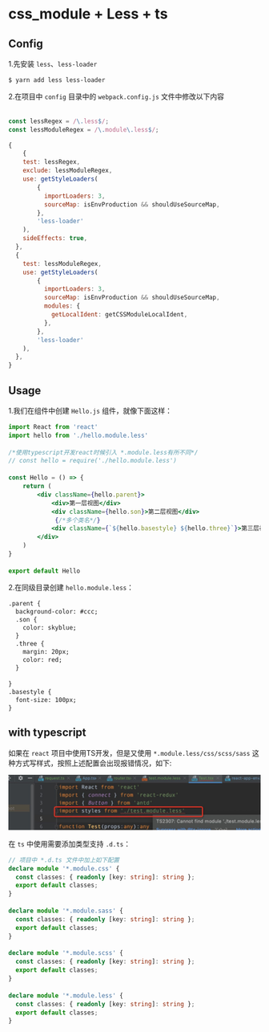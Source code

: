 # css_module + Less + ts

## 

## Config

1.先安装 `less`、`less-loader`

```bash
$ yarn add less less-loader
```

2.在项目中 `config` 目录中的 `webpack.config.js` 文件中修改以下内容

```js

const lessRegex = /\.less$/;
const lessModuleRegex = /\.module\.less$/;
```

```js
{
	{
    test: lessRegex,
    exclude: lessModuleRegex,
    use: getStyleLoaders(
        {
          importLoaders: 3,
          sourceMap: isEnvProduction && shouldUseSourceMap,
        },
        'less-loader'
    ),
    sideEffects: true,
  },
  {
    test: lessModuleRegex,
    use: getStyleLoaders(
        {
          importLoaders: 3,
          sourceMap: isEnvProduction && shouldUseSourceMap,
          modules: {
            getLocalIdent: getCSSModuleLocalIdent,
          },
        },
        'less-loader'
    ),
  },
}
```

## Usage

1.我们在组件中创建 `Hello.js` 组件，就像下面这样：

```jsx
import React from 'react'
import hello from './hello.module.less'

/*使用typescript开发react时候引入 *.module.less有所不同*/
// const hello = require('./hello.module.less')

const Hello = () => {
    return (
        <div className={hello.parent}>
            <div>第一层视图</div>
            <div className={hello.son}>第二层视图</div>
             {/*多个类名*/}
            <div className={`${hello.basestyle} ${hello.three}`}>第三层视图</div>
        </div>
    )
}

export default Hello
```

2.在同级目录创建 `hello.module.less`：

```less
.parent {
  background-color: #ccc;
  .son {
    color: skyblue;
  }
  .three {
    margin: 20px;
    color: red;
  }

}
.basestyle {
  font-size: 100px;
}
```

## with typescript

如果在 `react` 项目中使用TS开发，但是又使用 `*.module.less/css/scss/sass` 这种方式写样式，按照上述配置会出现报错情况，如下:

![img](assets/v2-1f8854fe5f25c0744f5160d5679f78ea_1440w.jpg)

在 `ts` 中使用需要添加类型支持 `.d.ts`：

```ts
// 项目中 *.d.ts 文件中加上如下配置
declare module '*.module.css' {
  const classes: { readonly [key: string]: string };
  export default classes;
}

declare module '*.module.sass' {
  const classes: { readonly [key: string]: string };
  export default classes;
}

declare module '*.module.scss' {
  const classes: { readonly [key: string]: string };
  export default classes;
}

declare module '*.module.less' {
  const classes: { readonly [key: string]: string };
  export default classes;
}
```

